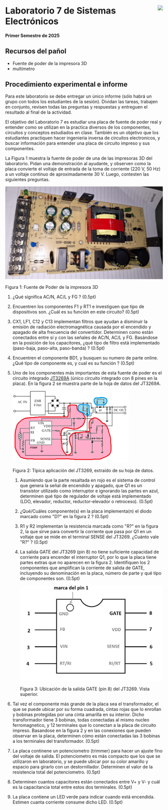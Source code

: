 # <img src="https://julianodb.github.io/SISTEMAS_ELECTRONICOS_PARA_INGENIERIA_BIOMEDICA/img/logo_fing.png?raw=true" align="right" height="45"> Laboratorio 7 de Sistemas Electrónicos
#### Primer Semestre de 2025

## Recursos del pañol

- Fuente de poder de la impresora 3D
- multímetro

## Procedimiento experimental e informe

Para este laboratorio se debe entregar un único informe (sólo habrá un grupo con todos los estudiantes de la sesión). Dividan las tareas, trabajen en conjunto, revisen todas las preguntas y respuestas y entreguen el resultado al final de la actividad.

El objetivo del Laboratorio 7 es estudiar una placa de fuente de poder real y entender como se utilizan en la practica diversos de los componentes, circuitos y conceptos estudiados en clase. También es un objetivo que los estudiantes practiquen hacer ingenieria inversa de circuitos electronicos, y buscar información para entender una placa de circuito impreso y sus componentes.

La Figura 1 muestra la fuente de poder de una de las impresoras 3D del laboratorio. Pidan una demonstración al ayudante, y observen como la placa convierte el voltaje de entrada de la toma de corriente (220 V, 50 Hz) a un voltaje continuo de aproximadamente 30 V. Luego, contesten las siguientes preguntas.

![photo](../img/LA_photo.jpeg)

Figura 1: Fuente de Poder de la impresora 3D

1. ¿Qué significa AC/N, AC/L y FG ? (0.5pt)

1. Encuentren los componentes F1 y RT1 e investiguen que tipo de dispositivos son. ¿Cuál es su función en este circuito? (0.5pt)

1. CX1, LF1, C12 y C13 implementan filtros que ayudan a disminuir la emisión de radiación electromagnética causada por el encendido y apagado de alta frecuencia del convertidor. Determinen como están conectados entre sí y con las señales de AC/N, AC/L y FG. Basándose en la posición de los capacitores, ¿qué tipo de filtro está implementado (paso-baja, paso-alta, paso-banda) ? (0.5pt)

1. Encuentren el componente BD1, y busquen su numero de parte online. ¿Qué tipo de componente es, y cual es su función ? (0.5pt)

1. Uno de los componentes más importantes de esta fuente de poder es el circuito integrado [JT3269A](https://www-sz--just-cn.translate.goog/product/32.html?_x_tr_sch=http&_x_tr_sl=zh-CN&_x_tr_tl=en&_x_tr_hl=en&_x_tr_pto=sc) (único circuito integrado con 8 pines en la placa). En la figura 2 se muestra parte de la hoja de datos del JT3269A.

    ![photo](../img/LA_JT3269A_annotated.png)

    Figura 2: Típica aplicación del JT3269, extraído de su hoja de datos.

    1. Asumiendo que la parte resaltada en rojo es el sistema de control que genera la señal de encendido y apagado, que Q1 es un transistor utilizado como interruptor e ignorando las partes en azul, determinen qué tipo de regulador de voltaje está implementado (LDO, elevador, reductor, reductor-elevador o retroceso). (0.5pt)

    1. ¿Qué/Cuáles componente(s) en la placa implementa(n) el diodo marcado como "D?" en la figura 2 ? (0.5pt)

    1. R1 y R2 implementan la resistencia marcada como "R?" en la figura 2, la que sirve para convertir la corriente que pasa por Q1 en un voltaje que se mide en el terminal SENSE del JT3269. ¿Cuánto vale "R?" ? (0.5pt)

    1. La salida GATE del JT3269 (pin 8) no tiene suficiente capacidad de corriente para encender el interruptor Q1, por lo que la placa tiene partes extras que no aparecen en la figura 2. Identifiquen los 2 componentes que amplifican la corriente de salida de GATE, incluyendo su denominación en la placa, número de parte y qué tipo de componentes son. (0.5pt)
    
        ![pin8](../img/LA_SOIC8.png)

        Figura 3: Ubicación de la salida GATE (pin 8) del JT3269. Vista superior.

1. Tal vez el componente más grande de la placa sea el transformador, el que se puede ubicar por su forma cuadrada, cintas rojas que lo enrollan y bobinas protegidas por una cinta amarilla en su interior. Dicho transformador tiene 3 bobinas, todas conectadas al mismo nucleo ferromagnetico, y 12 terminales que lo conectan a la placa de circuito impreso. Basandose en la figura 2 y en las conexiones que pueden observar en la placa, determinen cómo están conectadas las 3 bobinas a los terminales del transformador. (0.5pt)

1. La placa continene un potenciometro (trimmer) para hacer un ajuste fino del voltaje de salida. El potenciometro es más compacto que los que se utilizaron en laboratorio, y se puede ubicar por su color amarillo y espacio para girarlo con un destornillador. Determinen el valor de la resistencia total del potenciometro. (0.5pt)

1. Determinen cuantos capacitores están conectados entre V+ y V- y cuál es la capacitancia total entre estos dos terminales. (0.5pt)

1. La placa contiene un LED verde para indicar cuando está encendida. Estimen cuanta corriente consume dicho LED. (0.5pt)
